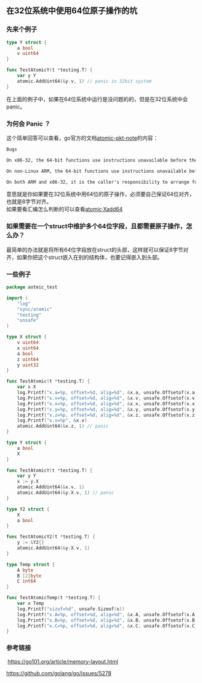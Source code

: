 ## 在32位系统中使用64位原子操作的坑

### 先来个例子
```go
type Y struct {
	a bool
	v uint64
}

func TestAtomicY(t *testing.T) {
	var y Y
	atomic.AddUint64(&y.v, 1) // panic in 32bit system
}
```

在上面的例子中，如果在64位系统中运行是没问题的的，但是在32位系统中会panic。

### 为何会 Panic ？
这个简单回答可以查看，go官方的文档[atomic-pkt-note](https://golang.google.cn/pkg/sync/atomic/#pkg-note-BUG)的内容：  
```html
Bugs

On x86-32, the 64-bit functions use instructions unavailable before the Pentium MMX.

On non-Linux ARM, the 64-bit functions use instructions unavailable before the ARMv6k core.

On both ARM and x86-32, it is the caller's responsibility to arrange for 64-bit alignment of 64-bit words accessed atomically. The first word in a variable or in an allocated struct, array, or slice can be relied upon to be 64-bit aligned.
```
意思就是你如果要在32位系统中用64位的原子操作，必须要自己保证64位对齐，也就是8字节对齐。  
如果要看汇编怎么判断的可以查看[atomic·Xadd64](https://github.com/golang/go/blob/master/src/runtime/internal/atomic/asm_386.s#L97)


### 如果需要在一个struct中维护多个64位字段，且都需要原子操作，怎么办？
最简单的办法就是将所有64位字段放在struct的头部，这样就可以保证8字节对齐，如果你把这个struct嵌入在别的结构体，也要记得嵌入到头部。


### 一些例子
```go
package aotmic_test

import (
	"log"
	"sync/atomic"
	"testing"
	"unsafe"
)

type X struct {
	v uint64
	x uint64
	a bool
	z uint64
	y uint32
}

func TestAtomic(t *testing.T) {
	var x X
	log.Printf("x.a=%p, offset=%d, alig=%d", &x.a, unsafe.Offsetof(x.a), unsafe.Alignof(x.a))
	log.Printf("x.v=%p, offset=%d, alig=%d", &x.v, unsafe.Offsetof(x.v), unsafe.Alignof(x.v))
	log.Printf("x.x=%p, offset=%d, alig=%d", &x.x, unsafe.Offsetof(x.x), unsafe.Alignof(x.x))
	log.Printf("x.y=%p, offset=%d, alig=%d", &x.y, unsafe.Offsetof(x.y), unsafe.Alignof(x.y))
	log.Printf("x.z=%p, offset=%d, alig=%d", &x.z, unsafe.Offsetof(x.z), unsafe.Alignof(x.z))
	log.Printf("x.v=%p", &x.v)
	atomic.AddUint64(&x.z, 1) // panic
}

type Y struct {
	a bool
	X
}

func TestAtomicY(t *testing.T) {
	var y Y
	x := y.X
	atomic.AddUint64(&x.v, 1)
	atomic.AddUint64(&y.X.v, 1) // panic
}

type Y2 struct {
	X
	a bool
}

func TestAtomicY2(t *testing.T) {
	y := &Y2{}
	atomic.AddUint64(&y.X.v, 1)
}

type Temp struct {
	A byte
	B [2]byte
	C int64
}

func TestAtomicTemp(t *testing.T) {
	var x Temp
	log.Printf("sizof=%d", unsafe.Sizeof(x))
	log.Printf("x.A=%p, offset=%d, alig=%d", &x.A, unsafe.Offsetof(x.A), unsafe.Alignof(x.A))
	log.Printf("x.B=%p, offset=%d, alig=%d", &x.B, unsafe.Offsetof(x.B), unsafe.Alignof(x.B))
	log.Printf("x.C=%p, offset=%d, alig=%d", &x.C, unsafe.Offsetof(x.C), unsafe.Alignof(x.C))
}

```

### 参考链接
 https://go101.org/article/memory-layout.html

https://github.com/golang/go/issues/5278




